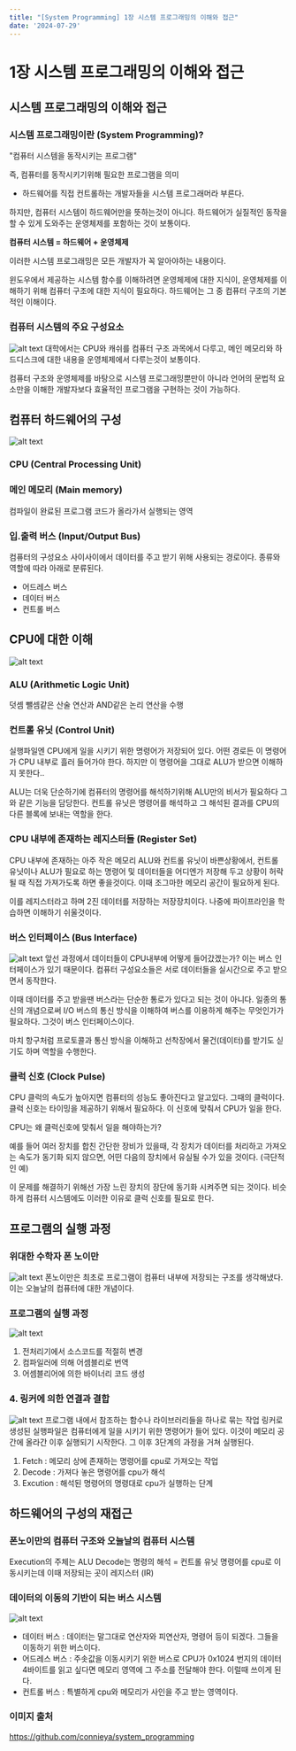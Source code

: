 ```yaml
---
title: "[System Programming] 1장 시스템 프로그래밍의 이해와 접근"
date: '2024-07-29'
---
```

# 1장 시스템 프로그래밍의 이해와 접근
## 시스템 프로그래밍의 이해와 접근
### 시스템 프로그래밍이란 (System Programming)?
"컴퓨터 시스템을 동작시키는 프로그램"

즉, 컴퓨터를 동작시키기위해 필요한 프로그램을 의미

* 하드웨어를 직접 컨트롤하는 개발자들을 시스템 프로그래머라 부른다.

하지만, 컴퓨터 시스템이 하드웨어만을 뜻하는것이 아니다. 하드웨어가 실질적인 동작을 할 수 있게 도와주는 운영체제를 포함하는 것이 보통이다. 

__컴퓨터 시스템 = 하드웨어 + 운영체제__

이러한 시스템 프로그래밍은 모든 개발자가 꼭 알아야하는 내용이다.

윈도우에서 제공하는 시스템 함수를 이해하려면 운영체제에 대한 지식이, 운영체제를 이해하기 위해 컴퓨터 구조에 대한 지식이 필요하다. 하드웨어는 그 중 컴퓨터 구조의 기본적인 이해이다.

### 컴퓨터 시스템의 주요 구성요소
![alt text](image.png)
대학에서는 CPU와 캐쉬를 컴퓨터 구조 과목에서 다루고,
메인 메모리와 하드디스크에 대한 내용을 운영체제에서 다루는것이 보통이다.

컴퓨터 구조와 운영체제를 바탕으로 시스템 프로그래밍뿐만이 아니라 언어의 문법적 요소만을 이해한 개발자보다 효율적인 프로그램을 구현하는 것이 가능하다.

## 컴퓨터 하드웨어의 구성
![alt text](image-1.png)

### CPU (Central Processing Unit)
### 메인 메모리 (Main memory)
컴파일이 완료된 프로그램 코드가 올라가서 실행되는 영역
### 입.출력 버스 (Input/Output Bus)
컴퓨터의 구성요소 사이사이에서 데이터를 주고 받기 위해 사용되는 경로이다. 종류와 역할에 따라 아래로 분류된다.
- 어드레스 버스
- 데이터 버스
- 컨트롤 버스

## CPU에 대한 이해
![alt text](image-2.png)

### ALU (Arithmetic Logic Unit)
덧셈 뺄셈같은 산술 연산과 AND같은 논리 연산을 수행

### 컨트롤 유닛 (Control Unit)
실행파일엔 CPU에게 일을 시키기 위한 명령어가 저장되어 있다. 어떤 경로든 이 명령어가 CPU 내부로 흘러 들어가야 한다. 하지만 이 명령어을 그대로 ALU가 받으면 이해하지 못한다..

ALU는 더욱 단순하기에 컴퓨터의 명령어를 해석하기위해 ALU만의 비서가 필요하다 그와 같은 기능을 담당한다.
컨트롤 유닛은 명령어를 해석하고 그 해석된 결과를 CPU의 다른 블록에 보내는 역할을 한다.

### CPU 내부에 존재하는 레지스터들 (Register Set)
CPU 내부에 존재하는 아주 작은 메모리
ALU와 컨트롤 유닛이 바쁜상황에서, 컨트롤 유닛이나 ALU가 필요로 하는 명령어 및 데이터들을 어디엔가 저장해 두고 상황이 허락될 때 직접 가져가도록 하면 좋을것이다. 이때 조그마한 메모리 공간이 필요하게 된다.

이를 레지스터라고 하며 2진 데이터를 저장하는 저장장치이다. 나중에 파이프라인을 학습하면 이해하기 쉬울것이다.

### 버스 인터페이스 (Bus Interface)
![alt text](image-3.png)
앞선 과정에서 데이터들이 CPU내부에 어떻게 들어갔겠는가? 이는 버스 인터페이스가 있기 때문이다.
컴퓨터 구성요소들은 서로 데이터들을 실시간으로 주고 받으면서 동작한다. 

이때 데이터를 주고 받을땐 버스라는 단순한 통로가 있다고 되는 것이 아니다. 일종의 통신의 개념으로써 I/O 버스의 통신 방식을 이해하여 버스를 이용하게 해주는 무엇인가가 필요하다. 그것이 버스 인터페이스이다.

마치 항구처럼 프로토콜과 통신 방식을 이해하고 선착장에서 물건(데이터)를 받기도 싣기도 하며 역할을 수행한다.

### 클럭 신호 (Clock Pulse)
CPU 클럭의 속도가 높아지면 컴퓨터의 성능도 좋아진다고 알고있다. 그때의 클럭이다.
클럭 신호는 타이밍을 제공하기 위해서 필요하다. 이 신호에 맞춰서 CPU가 일을 한다.

CPU는 왜 클럭신호에 맞춰서 일을 해야하는가?

예를 들어 여러 장치를 합친 간단한 장비가 있을때, 각 장치가 데이터를 처리하고 가져오는 속도가 동기화 되지 않으면, 어떤 다음의 장치에서 유실될 수가 있을 것이다. (극단적인 예)

이 문제를 해결하기 위해선 가장 느린 장치의 장단에 동기화 시켜주면 되는 것이다. 비슷하게 컴퓨터 시스템에도 이러한 이유로 클럭 신호를 필요로 한다.

## 프로그램의 실행 과정

###  위대한 수학자 폰 노이만
![alt text](image-4.png)
폰노이만은 최초로 프로그램이 컴퓨터 내부에 저장되는 구조를 생각해냈다. 이는 오늘날의 컴퓨터에 대한 개념이다.
    
### 프로그램의 실행 과정
![alt text](image-5.png)
1. 전처리기에서 소스코드를 적절히 변경
2. 컴파일러에 의해 어셈블리로 번역
3. 어셈블리어에 의한 바이너리 코드 생성
### 4. 링커에 의한 연결과 결합
![alt text](image-6.png)
프로그램 내에서 참조하는 함수나 라이브러리들을 하나로 묶는 작업
링커로 생성된 실행파일은 컴퓨터에게 일을 시키기 위한 명령어가 들어 있다. 이것이 메모리 공간에 올라간 이후 실행되기 시작한다.
그 이후 3단계의 과정을 거쳐 실행된다.

1. Fetch : 메모리 상에 존재하는 명령어를 cpu로 가져오는 작업
2. Decode : 가져다 놓은 명령어를 cpu가 해석
3. Excution : 해석된 명령어의 명령대로 cpu가 실행하는 단계
    
## 하드웨어의 구성의 재접근
### 폰노이만의 컴퓨터 구조와 오늘날의 컴퓨터 시스템
Execution의 주체는 ALU
Decode는 명령의 해석 = 컨트롤 유닛
명령어를 cpu로 이동시키는데 이때 저장되는 곳이 레지스터 (IR)

### 데이터의 이동의 기반이 되는 버스 시스템
![alt text](image-7.png)
- 데이터 버스 : 데이터는 말그대로 연산자와 피연산자, 명령어 등이 되겠다. 그들을 이동하기 위한 버스이다.
- 어드레스 버스 : 주솟값을 이동시키기 위한 버스로 CPU가 0x1024 번지의 데이터 4바이트를 읽고 싶다면 메모리 영역에 그 주소를 전달해야 한다. 이럴때 쓰이게 된다.
- 컨트롤 버스 : 특별하게 cpu와 메모리가 사인을 주고 받는 영역이다.

### 이미지 출처
https://github.com/connieya/system_programming